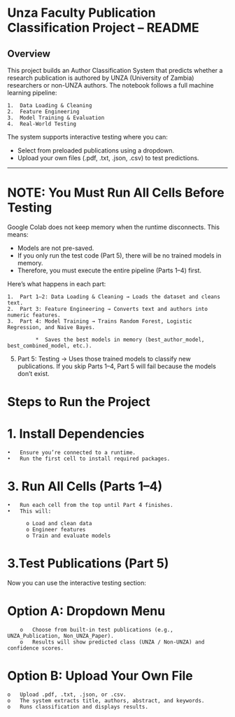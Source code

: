  # Unza Faculty Publication Classification Project – README
 ## Overview
 
This project builds an Author Classification System that predicts whether a research publication is authored by UNZA (University of Zambia) researchers or non-UNZA authors.
The notebook follows a full machine learning pipeline:

    1.	Data Loading & Cleaning
    2.	Feature Engineering
    3.	Model Training & Evaluation
    4.	Real-World Testing
    
 The system supports interactive testing where you can:
   * Select from preloaded publications using a dropdown.
   * Upload your own files (.pdf, .txt, .json, .csv) to test predictions.
________________________________________

 # NOTE: You Must Run All Cells Before Testing
 
Google Colab does not keep memory when the runtime disconnects. This means:

*	Models are not pre-saved.
*	If you only run the test code (Part 5), there will be no trained models in memory.
*	Therefore, you must execute the entire pipeline (Parts 1–4) first.
  
Here’s what happens in each part:

    1.	Part 1–2: Data Loading & Cleaning → Loads the dataset and cleans text.
    2.	Part 3: Feature Engineering → Converts text and authors into numeric features.
    3.	Part 4: Model Training → Trains Random Forest, Logistic Regression, and Naive Bayes.
     
             *	Saves the best models in memory (best_author_model, best_combined_model, etc.).
      
  5.	Part 5: Testing → Uses those trained models to classify new publications.
 If you skip Parts 1–4, Part 5 will fail because the models don’t exist.

# Steps to Run the Project

 # 1. Install Dependencies
    
    •	Ensure you’re connected to a runtime.
    •	Run the first cell to install required packages.
    
 # 3. Run All Cells (Parts 1–4)
    •	Run each cell from the top until Part 4 finishes.
    •	This will:
    
          o	Load and clean data
          o	Engineer features
          o	Train and evaluate models
          
 # 3.Test Publications (Part 5)
Now you can use the interactive testing section:

  # Option A: Dropdown Menu
  
        o	Choose from built-in test publications (e.g., UNZA_Publication, Non_UNZA_Paper).
        o	Results will show predicted class (UNZA / Non-UNZA) and confidence scores.
    
  # Option B: Upload Your Own File
    
    o	Upload .pdf, .txt, .json, or .csv.
    o	The system extracts title, authors, abstract, and keywords.
    o	Runs classification and displays results.

